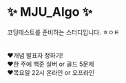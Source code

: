 # ✨ MJU_Algo ✨
코딩테스트를 준비하는 스터디입니다. ㅎㅇㅌ
<br> <br> <br>
❤️개념 발표자 정하기! <br>
❤️한 주에 백준 실버 or 골드 5문제 <br>
❤️목요일 22시 온라인 or 오프라인 <br>
